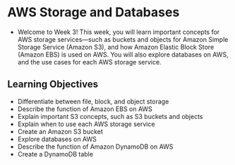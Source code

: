 # AWS Storage and Databases

- Welcome to Week 3! This week, you will learn important concepts for AWS storage services—such as buckets and objects for Amazon Simple Storage Service (Amazon S3), and how Amazon Elastic Block Store (Amazon EBS) is used on AWS. You will also explore databases on AWS, and the use cases for each AWS storage service.

## Learning Objectives

- Differentiate between file, block, and object storage
- Describe the function of Amazon EBS on AWS
- Explain important S3 concepts, such as S3 buckets and objects
- Explain when to use each AWS storage service
- Create an Amazon S3 bucket
- Explore databases on AWS
- Describe the function of Amazon DynamoDB on AWS
- Create a DynamoDB table